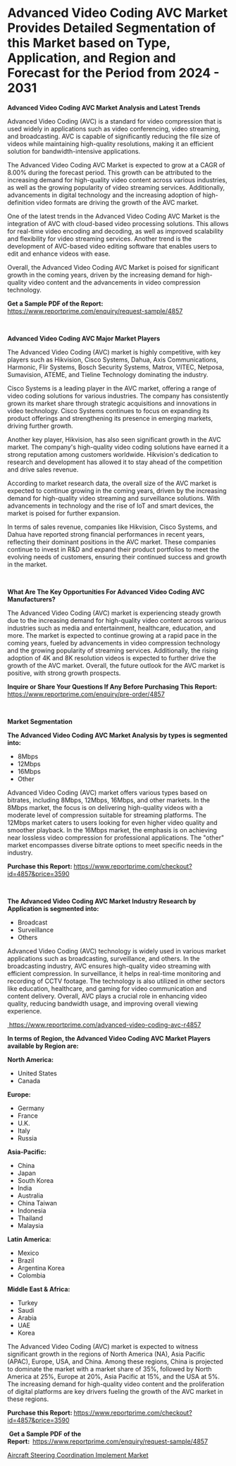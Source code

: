 <p><h1>Advanced Video Coding AVC Market Provides Detailed Segmentation of this Market based on Type, Application, and Region and Forecast for the Period from 2024 - 2031</h1></p><p><strong>Advanced Video Coding AVC Market Analysis and Latest Trends</strong></p>
<p><p>Advanced Video Coding (AVC) is a standard for video compression that is used widely in applications such as video conferencing, video streaming, and broadcasting. AVC is capable of significantly reducing the file size of videos while maintaining high-quality resolutions, making it an efficient solution for bandwidth-intensive applications.</p><p>The Advanced Video Coding AVC Market is expected to grow at a CAGR of 8.00% during the forecast period. This growth can be attributed to the increasing demand for high-quality video content across various industries, as well as the growing popularity of video streaming services. Additionally, advancements in digital technology and the increasing adoption of high-definition video formats are driving the growth of the AVC market.</p><p>One of the latest trends in the Advanced Video Coding AVC Market is the integration of AVC with cloud-based video processing solutions. This allows for real-time video encoding and decoding, as well as improved scalability and flexibility for video streaming services. Another trend is the development of AVC-based video editing software that enables users to edit and enhance videos with ease.</p><p>Overall, the Advanced Video Coding AVC Market is poised for significant growth in the coming years, driven by the increasing demand for high-quality video content and the advancements in video compression technology.</p></p>
<p><strong>Get a Sample PDF of the Report:&nbsp;</strong> <a href="https://www.reportprime.com/enquiry/request-sample/4857">https://www.reportprime.com/enquiry/request-sample/4857</a></p>
<p>&nbsp;</p>
<p><strong>Advanced Video Coding AVC Major Market Players</strong></p>
<p><p>The Advanced Video Coding (AVC) market is highly competitive, with key players such as Hikvision, Cisco Systems, Dahua, Axis Communications, Harmonic, Flir Systems, Bosch Security Systems, Matrox, VITEC, Netposa, Sumavision, ATEME, and Tieline Technology dominating the industry.</p><p>Cisco Systems is a leading player in the AVC market, offering a range of video coding solutions for various industries. The company has consistently grown its market share through strategic acquisitions and innovations in video technology. Cisco Systems continues to focus on expanding its product offerings and strengthening its presence in emerging markets, driving further growth.</p><p>Another key player, Hikvision, has also seen significant growth in the AVC market. The company's high-quality video coding solutions have earned it a strong reputation among customers worldwide. Hikvision's dedication to research and development has allowed it to stay ahead of the competition and drive sales revenue.</p><p>According to market research data, the overall size of the AVC market is expected to continue growing in the coming years, driven by the increasing demand for high-quality video streaming and surveillance solutions. With advancements in technology and the rise of IoT and smart devices, the market is poised for further expansion.</p><p>In terms of sales revenue, companies like Hikvision, Cisco Systems, and Dahua have reported strong financial performances in recent years, reflecting their dominant positions in the AVC market. These companies continue to invest in R&D and expand their product portfolios to meet the evolving needs of customers, ensuring their continued success and growth in the market.</p></p>
<p>&nbsp;</p>
<p><strong>What Are The Key Opportunities For Advanced Video Coding AVC Manufacturers?</strong></p>
<p><p>The Advanced Video Coding (AVC) market is experiencing steady growth due to the increasing demand for high-quality video content across various industries such as media and entertainment, healthcare, education, and more. The market is expected to continue growing at a rapid pace in the coming years, fueled by advancements in video compression technology and the growing popularity of streaming services. Additionally, the rising adoption of 4K and 8K resolution videos is expected to further drive the growth of the AVC market. Overall, the future outlook for the AVC market is positive, with strong growth prospects.</p></p>
<p><strong>Inquire or Share Your Questions If Any Before Purchasing This Report:</strong> <a href="https://www.reportprime.com/enquiry/pre-order/4857">https://www.reportprime.com/enquiry/pre-order/4857</a></p>
<p>&nbsp;</p>
<p><strong>Market Segmentation</strong></p>
<p><strong>The Advanced Video Coding AVC Market Analysis by types is segmented into:</strong></p>
<p><ul><li>8Mbps</li><li>12Mbps</li><li>16Mbps</li><li>Other</li></ul></p>
<p><p>Advanced Video Coding (AVC) market offers various types based on bitrates, including 8Mbps, 12Mbps, 16Mbps, and other markets. In the 8Mbps market, the focus is on delivering high-quality videos with a moderate level of compression suitable for streaming platforms. The 12Mbps market caters to users looking for even higher video quality and smoother playback. In the 16Mbps market, the emphasis is on achieving near lossless video compression for professional applications. The "other" market encompasses diverse bitrate options to meet specific needs in the industry.</p></p>
<p><strong>Purchase this Report:&nbsp;</strong><a href="https://www.reportprime.com/checkout?id=4857&price=3590">https://www.reportprime.com/checkout?id=4857&price=3590</a></p>
<p>&nbsp;</p>
<p><strong>The Advanced Video Coding AVC Market Industry Research by Application is segmented into:</strong></p>
<p><ul><li>Broadcast</li><li>Surveillance</li><li>Others</li></ul></p>
<p><p>Advanced Video Coding (AVC) technology is widely used in various market applications such as broadcasting, surveillance, and others. In the broadcasting industry, AVC ensures high-quality video streaming with efficient compression. In surveillance, it helps in real-time monitoring and recording of CCTV footage. The technology is also utilized in other sectors like education, healthcare, and gaming for video communication and content delivery. Overall, AVC plays a crucial role in enhancing video quality, reducing bandwidth usage, and improving overall viewing experience.</p></p>
<p><a href="https://www.reportprime.com/advanced-video-coding-avc-r4857">&nbsp;https://www.reportprime.com/advanced-video-coding-avc-r4857</a></p>
<p><strong>In terms of Region, the Advanced Video Coding AVC Market Players available by Region are:</strong></p>
<p>
    <p> <strong> North America: </strong>
        <ul>
            <li>United States</li>
            <li>Canada</li>
        </ul>
        </p> 
    <p> <strong> Europe: </strong>
        <ul>
            <li>Germany</li>
            <li>France</li>
            <li>U.K.</li>
            <li>Italy</li>
            <li>Russia</li>
        </ul>
        </p> 
    <p> <strong> Asia-Pacific: </strong>
        <ul>
            <li>China</li>
            <li>Japan</li>
            <li>South Korea</li>
            <li>India</li>
            <li>Australia</li>
            <li>China Taiwan</li>
            <li>Indonesia</li>
            <li>Thailand</li>
            <li>Malaysia</li>
        </ul>
        </p> 
    <p> <strong> Latin America: </strong>
        <ul>
            <li>Mexico</li>
            <li>Brazil</li>
            <li>Argentina Korea</li>
            <li>Colombia</li>
        </ul>
        </p> 
    <p> <strong> Middle East & Africa: </strong>
        <ul>
            <li>Turkey</li>
            <li>Saudi</li>
            <li>Arabia</li>
            <li>UAE</li>
            <li>Korea</li>
        </ul>
    </p>
    </p>
<p><p>The Advanced Video Coding (AVC) market is expected to witness significant growth in the regions of North America (NA), Asia Pacific (APAC), Europe, USA, and China. Among these regions, China is projected to dominate the market with a market share of 35%, followed by North America at 25%, Europe at 20%, Asia Pacific at 15%, and the USA at 5%. The increasing demand for high-quality video content and the proliferation of digital platforms are key drivers fueling the growth of the AVC market in these regions.</p></p>
<p><strong>Purchase this Report: </strong><a href="https://www.reportprime.com/checkout?id=4857&price=3590">https://www.reportprime.com/checkout?id=4857&price=3590</a></p>
<p>&nbsp;<strong>Get a Sample PDF of the Report:&nbsp;&nbsp;</strong><a href="https://www.reportprime.com/enquiry/request-sample/4857">https://www.reportprime.com/enquiry/request-sample/4857</a></p>
<p><strong></strong></p>
<p><p><a href="https://github.com/JuliaFadel1922/Market-Research-Report-List-2/blob/main/aircraft-steering-coordination-implement-market.md">Aircraft Steering Coordination Implement Market</a></p></p>